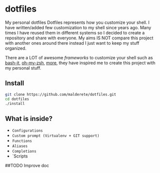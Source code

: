 dotfiles
========

My personal dotfiles
Dotfiles represents how you customize your shell.
I have written/added few customization to my shell since years ago. Many times I have reused them in different systems so I decided to create a repository and share with everyone.
My aims IS NOT compare this project with another ones around there instead I just want to keep my stuff organized. 

There are a LOT of awesome *frameworks* to customize your shell such as [bash-it](https://github.com/revans/bash-it), [oh-my-zsh](https://github.com/robbyrussell/oh-my-zsh), [more](http://dotfiles.github.io/), they have inspired me to create this project with my personal stuff.

## Install
```sh
git clone https://github.com/malderete/dotfiles.git
cd dotfiles
./install
```

## What is inside?
* `Configurations`
* `Custom prompt (Virtualenv + GIT support)`
* `Functions`
* `Aliases`
* `Completions`
* `Scripts


##TODO
Improve doc
